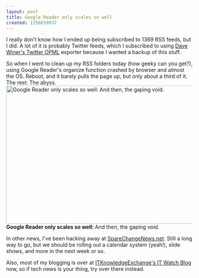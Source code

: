 ```yaml
---
layout: post
title: Google Reader only scales so well
created: 1256659937
---
```

I really don't know how I ended up being subscribed to 1369 RSS feeds, but I did. A lot of it is probably Twitter feeds, which I subscribed to using <a href="http://www.scripting.com/stories/2009/08/05/opmlForTwitterDay2.html">Dave Winer's Twitter OPML</a> exporter because I wanted a backup of this stuff.

So when I went to clean up my RSS folders today (how geeky can you get?), using Google Reader's organize function crashed by browser and almost the OS. Reboot, and it barely pulls the page up, but only about a third of it. The rest: The abyss.
 <span class="inline inline-center"><a href="http://morisy.com/files/images/google_reader.preview.jpg" onclick="launch_popup(933, 640, 372); return false;" target="_blank"><img src="http://morisy.com/files/images/google_reader.preview.jpg" alt="Google Reader only scales so well: And then, the gaping void." title="Google Reader only scales so well: And then, the gaping void."  class="image image-preview " width="640" height="372" /></a><span class="caption"><strong>Google Reader only scales so well: </strong>And then, the gaping void.</span></span>

In other news, I've been hacking away at <a href="http://www.SpareChangeNews.net">SpareChangeNews.net</a>. Still a long way to go, but we should be rolling out a calendar system (yeah!), slide shows, and more in the next week or so.

Also, most of my blogging is over at <a href="http://itknowledgeexchange.techtarget.com/IT-watch-blog/">ITKnowledgeExchange's IT Watch Blog</a> now, so if tech news is your thing, try over there instead.
